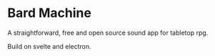 # Bard Machine

A straightforward, free and open source sound app for tabletop rpg.

Build on svelte and electron.